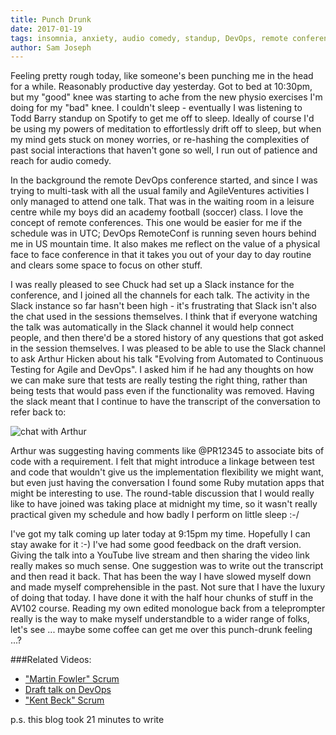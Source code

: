 ```yaml
---
title: Punch Drunk
date: 2017-01-19
tags: insomnia, anxiety, audio comedy, standup, DevOps, remote conference, presentations, preparing a talk, testing, requirements
author: Sam Joseph
---
```


Feeling pretty rough today, like someone's been punching me in the head for a while.  Reasonably productive day yesterday.  Got to bed at 10:30pm, but my "good" knee was starting to ache from the new physio exercises I'm doing for my "bad" knee.  I couldn't sleep - eventually I was listening to Todd Barry standup on Spotify to get me off to sleep.  Ideally of course I'd be using my powers of meditation to effortlessly drift off to sleep, but when my mind gets stuck on money worries, or re-hashing the complexities of past social interactions that haven't gone so well, I run out of patience and reach for audio comedy.  

In the background the remote DevOps conference started, and since I was trying to multi-task with all the usual family and AgileVentures activities I only managed to attend one talk.  That was in the waiting room in a leisure centre while my boys did an academy football (soccer) class.  I love the concept of remote conferences.  This one would be easier for me if the schedule was in UTC; DevOps RemoteConf is running seven hours behind me in US mountain time.  It also makes me reflect on the value of a physical face to face conference in that it takes you out of your day to day routine and clears some space to focus on other stuff.

I was really pleased to see Chuck had set up a Slack instance for the conference, and I joined all the channels for each talk.  The activity in the Slack instance so far hasn't been high - it's frustrating that Slack isn't also the chat used in the sessions themselves.  I think that if everyone watching the talk was automatically in the Slack channel it would help connect people, and then there'd be a stored history of any questions that got asked in the session themselves.  I was pleased to be able to use the Slack channel to ask Arthur Hicken about his talk "Evolving from Automated to Continuous Testing for Agile and DevOps".  I asked him if he had any thoughts on how we can make sure that tests are really testing the right thing, rather than being tests that would pass even if the functionality was removed.  Having the slack meant that I continue to have the transcript of the conversation to refer back to:

![chat with Arthur](https://www.dropbox.com/s/r1mqm9j3crvdmtl/Screenshot%202017-01-19%2009.59.39.png?dl=1)

Arthur was suggesting having comments like @PR12345 to associate bits of code with a requirement.  I felt that might introduce a linkage between test and code that wouldn't give us the implementation flexibility we might want, but even just having the conversation I found some Ruby mutation apps that might be interesting to use.   The round-table discussion that I would really like to have joined was taking place at midnight my time, so it wasn't really practical given my schedule and how badly I perform on little sleep :-/

I've got my talk coming up later today at 9:15pm my time.  Hopefully I can stay awake for it :-)  I've had some good feedback on the draft version.  Giving the talk into a YouTube live stream and then sharing the video link really makes so much sense.  One suggestion was to write out the transcript and then read it back.  That has been the way I have slowed myself down and made myself comprehensible in the past.  Not sure that I have the luxury of doing that today.  I have done it with the half hour chunks of stuff in the AV102 course.  Reading my own edited monologue back from a teleprompter really is the way to make myself understandble to a wider range of folks, let's see ... maybe some coffee can get me over this punch-drunk feeling ...?

###Related Videos:

* ["Martin Fowler" Scrum](https://www.youtube.com/watch?v=J7EycNcfH3A)
* [Draft talk on DevOps](https://www.youtube.com/watch?v=HMcU42Jy8X4)
* ["Kent Beck" Scrum](https://www.youtube.com/watch?v=kqTSgFLLaEw)

p.s. this blog took 21 minutes to write
